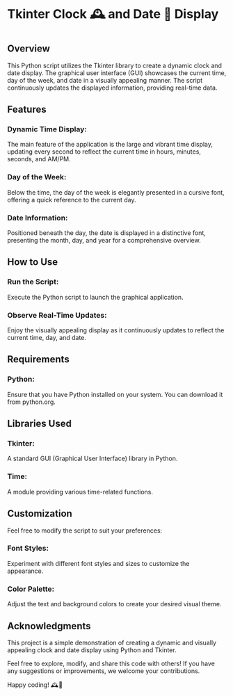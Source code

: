 <h1>Tkinter Clock 🕰️ and Date 📅 Display<h1>
<h2>Overview</h2>
This Python script utilizes the Tkinter library to create a dynamic clock and date display. The graphical user interface (GUI) showcases the current time, day of the week, and date in a visually appealing manner. The script continuously updates the displayed information, providing real-time data.

<h2>Features</h2>
<h3>Dynamic Time Display:</h3> The main feature of the application is the large and vibrant time display, updating every second to reflect the current time in hours, minutes, seconds, and AM/PM.

<h3>Day of the Week:</h3> Below the time, the day of the week is elegantly presented in a cursive font, offering a quick reference to the current day.

<h3>Date Information:</h3> Positioned beneath the day, the date is displayed in a distinctive font, presenting the month, day, and year for a comprehensive overview.

<h2>How to Use</h2>
<h3>Run the Script:</h3> Execute the Python script to launch the graphical application.

<h3>Observe Real-Time Updates:</h3> Enjoy the visually appealing display as it continuously updates to reflect the current time, day, and date.

<h2>Requirements</h2>
<h3>Python:</h3> Ensure that you have Python installed on your system. You can download it from python.org.
<h2>Libraries Used</h2>
<h3>Tkinter:</h3> A standard GUI (Graphical User Interface) library in Python.

<h3>Time:</h3> A module providing various time-related functions.

<h2>Customization</h2>
Feel free to modify the script to suit your preferences:

<h3>Font Styles:</h3> Experiment with different font styles and sizes to customize the appearance.

<h3>Color Palette:</h3> Adjust the text and background colors to create your desired visual theme.

<h2>Acknowledgments</h2>
This project is a simple demonstration of creating a dynamic and visually appealing clock and date display using Python and Tkinter.

Feel free to explore, modify, and share this code with others! If you have any suggestions or improvements, we welcome your contributions.

Happy coding! 🕰️🎨
